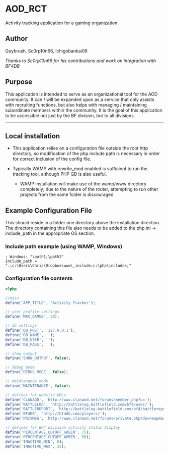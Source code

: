 # AOD_RCT
Activity tracking application for a gaming organization

## Author
Guybrush, Sc0rp10n66, Ichigobankai09

*Thanks to Sc0rp10n66 for his contributions and work on integration with BF4DB*

## Purpose
This application is intended to serve as an organizational tool for the AOD community. It can / will be expanded upon as a service that only assists with recruiting functions, but also helps with managing / maintaining subordinate members within the community. It is the goal of this application to be accessible not just by the BF division, but to all divisions.

---

## Local installation

* This application relies on a configuration file outside the root http directory, so modification of the php include path is necessary in order for correct inclusion of the config file.

* Typically WAMP with rewrite_mod enabled is sufficient to run the tracking tool, although PHP GD is also useful.

  * WAMP installation will make use of the wamp/www directory completely; due to the nature of the router, attempting to run other projects from the same folder is discouraged

## Example Configuration File
This should reside in a folder one directory above the installation direction. The directory containing this file also needs to be added to the php.ini -> include_path in the appropriate OS section. 

### Include path example (using WAMP, Windows)
```
; Windows: "\path1;\path2"
include_path = ".;c:\Users\Chris\Dropbox\www\_include;c:\php\includes;"
```

### Configuration file contents
```php
<?php

//main 
define('APP_TITLE', 'Activity Tracker');

// user profile settings
define('MAX_GAMES', 30);

// db settings
define('DB_HOST', '127.0.0.1');
define('DB_NAME', '');
define('DB_USER', '');
define('DB_PASS', '');

// show output
define('SHOW_OUTPUT', false);

// debug mode
define('DEBUG_MODE', false);

// maintenance mode
define('MAINTENANCE', false);

// defines for website URLs
define('CLANAOD', 'http://www.clanaod.net/forums/member.php?u=');
define('BATTLELOG', 'http://battlelog.battlefield.com/bf4/user/');
define('BATTLEREPORT', 'http://battlelog.battlefield.com/bf4/battlereport/show/1/');
define('BF4DB', 'http://bf4db.com/players/');
define('PRIVMSG', 'http://www.clanaod.net/forums/private.php?do=newpm&u=');

// defines for BF4 division activity status display
define('PERCENTAGE_CUTOFF_GREEN', 75);
define('PERCENTAGE_CUTOFF_AMBER', 50);
define('INACTIVE_MIN', 0);
define('INACTIVE_MAX', 25);
```
